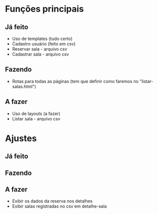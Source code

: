 # Funções principais

## Já feito
- Uso de templates (tudo certo)
- Cadastro usuário (feito em csv)
- Reservar sala - arquivo csv
- Cadastrar sala - arquivo csv

## Fazendo
- Rotas para todas as páginas (tem que definir como faremos no "listar-salas.html")

## A fazer
- Uso de layouts (a fazer)
- Listar sala - arquivo csv

# Ajustes

## Já feito

## Fazendo

## A fazer
- Exibir os dados da reserva nos detalhes
- Exibir salas registradas no csv em detalhe-sala